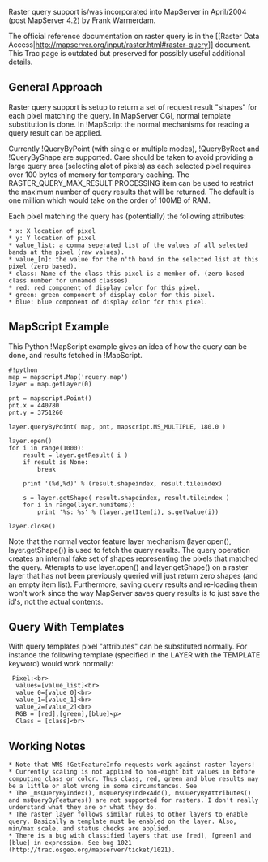 Raster query support is/was incorporated into MapServer in April/2004 (post MapServer 4.2) by Frank Warmerdam.                                                                                                                                                                                                                                                                                                                                                                                                                                                    
                                                                                                                                                                                                                                                                                                                                                                                                                                                                                                                                                                    
The official reference documentation on raster query is in the [[Raster Data Access|http://mapserver.org/input/raster.html#raster-query]] document.  This Trac page is outdated but preserved for possibly useful additional details.                                                                                                                                                                                                                                                                                                                                 
                                                                                                                                                                                                                                                                                                                                                                                                                                                                                                                                                                    
## General Approach                                                                                                                                                                                                                                                                                                                                                                                                                                                                                                                                             
                                                                                                                                                                                                                                                                                                                                                                                                                                                                                                                                                                    
Raster query support is setup to return a set of request result "shapes" for each pixel matching the query. In MapServer CGI, normal template substitution is done. In !MapScript the normal mechanisms for reading a query result can be applied.                                                                                                                                                                                                                                                                                                                 
                                                                                                                                                                                                                                                                                                                                                                                                                                                                                                                                                                    
Currently !QueryByPoint (with single or multiple modes), !QueryByRect and !QueryByShape are supported. Care should be taken to avoid providing a large query area (selecting alot of pixels) as each selected pixel requires over 100 bytes of memory for temporary caching. The RASTER_QUERY_MAX_RESULT PROCESSING item can be used to restrict the maximum number of query results that will be returned. The default is one million which would take on the order of 100MB of RAM.                                                                               
                                                                                                                                                                                                                                                                                                                                                                                                                                                                                                                                                                    
Each pixel matching the query has (potentially) the following attributes:                                                                                                                                                                                                                                                                                                                                                                                                                                                                                           
                                                                                                                                                                                                                                                                                                                                                                                                                                                                                                                                                                    
    * x: X location of pixel                                                                                                                                                                                                                                                                                                                                                                                                                                                                                                                                        
    * y: Y location of pixel                                                                                                                                                                                                                                                                                                                                                                                                                                                                                                                                        
    * value_list: a comma seperated list of the values of all selected bands at the pixel (raw values).                                                                                                                                                                                                                                                                                                                                                                                                                                                             
    * value_[n]: the value for the n'th band in the selected list at this pixel (zero based).                                                                                                                                                                                                                                                                                                                                                                                                                                                                       
    * class: Name of the class this pixel is a member of. (zero based class number for unnamed classes).                                                                                                                                                                                                                                                                                                                                                                                                                                                            
    * red: red component of display color for this pixel.                                                                                                                                                                                                                                                                                                                                                                                                                                                                                                           
    * green: green component of display color for this pixel.                                                                                                                                                                                                                                                                                                                                                                                                                                                                                                       
    * blue: blue component of display color for this pixel.                                                                                                                                                                                                                                                                                                                                                                                                                                                                                                         
                                                                                                                                                                                                                                                                                                                                                                                                                                                                                                                                                                    
## MapScript Example                                                                                                                                                                                                                                                                                                                                                                                                                                                                                                                                            
                                                                                                                                                                                                                                                                                                                                                                                                                                                                                                                                                                    
This Python !MapScript example gives an idea of how the query can be done, and results fetched in !MapScript.                                                                                                                                                                                                                                                                                                                                                                                                                                                       

```                                                                                                                                                                                                                                                                                                                                                                                                                                                                                                                                                                 
#!python                                                                                                                                                                                                                                                                                                                                                                                                                                                                                                                                                            
map = mapscript.Map('rquery.map')                                                                                                                                                                                                                                                                                                                                                                                                                                                                                                                                   
layer = map.getLayer(0)                                                                                                                                                                                                                                                                                                                                                                                                                                                                                                                                             
                                                                                                                                                                                                                                                                                                                                                                                                                                                                                                                                                                    
pnt = mapscript.Point()                                                                                                                                                                                                                                                                                                                                                                                                                                                                                                                                             
pnt.x = 440780                                                                                                                                                                                                                                                                                                                                                                                                                                                                                                                                                      
pnt.y = 3751260                                                                                                                                                                                                                                                                                                                                                                                                                                                                                                                                                     
                                                                                                                                                                                                                                                                                                                                                                                                                                                                                                                                                                    
layer.queryByPoint( map, pnt, mapscript.MS_MULTIPLE, 180.0 )                                                                                                                                                                                                                                                                                                                                                                                                                                                                                                        
                                                                                                                                                                                                                                                                                                                                                                                                                                                                                                                                                                    
layer.open()                                                                                                                                                                                                                                                                                                                                                                                                                                                                                                                                                        
for i in range(1000):                                                                                                                                                                                                                                                                                                                                                                                                                                                                                                                                               
    result = layer.getResult( i )                                                                                                                                                                                                                                                                                                                                                                                                                                                                                                                                   
    if result is None:                                                                                                                                                                                                                                                                                                                                                                                                                                                                                                                                              
        break                                                                                                                                                                                                                                                                                                                                                                                                                                                                                                                                                       
                                                                                                                                                                                                                                                                                                                                                                                                                                                                                                                                                                    
    print '(%d,%d)' % (result.shapeindex, result.tileindex)                                                                                                                                                                                                                                                                                                                                                                                                                                                                                                         
                                                                                                                                                                                                                                                                                                                                                                                                                                                                                                                                                                    
    s = layer.getShape( result.shapeindex, result.tileindex )                                                                                                                                                                                                                                                                                                                                                                                                                                                                                                       
    for i in range(layer.numitems):                                                                                                                                                                                                                                                                                                                                                                                                                                                                                                                                 
        print '%s: %s' % (layer.getItem(i), s.getValue(i))                                                                                                                                                                                                                                                                                                                                                                                                                                                                                                          
                                                                                                                                                                                                                                                                                                                                                                                                                                                                                                                                                                    
layer.close()                                                                                                                                                                                                                                                                                                                                                                                                                                                                                                                                                       
```                                                                                                                                                                                                                                                                                                                                                                                                                                                                                                                                                                 
Note that the normal vector feature layer mechanism (layer.open(), layer.getShape()) is used to fetch the query results. The query operation creates an internal fake set of shapes representing the pixels that matched the query. Attempts to use layer.open() and layer.getShape() on a raster layer that has not been previously queried will just return zero shapes (and an empty item list). Furthermore, saving query results and re-loading them won't work since the way MapServer saves query results is to just save the id's, not the actual contents.
                                                                                                                                                                                                                                                                                                                                                                                                                                                                                                                                                                    
## Query With Templates                                                                                                                                                                                                                                                                                                                                                                                                                                                                                                                                          
                                                                                                                                                                                                                                                                                                                                                                                                                                                                                                                                                                    
With query templates pixel "attributes" can be substituted normally. For instance the following template (specified in the LAYER with the TEMPLATE keyword) would work normally:                                                                                                                                                                                                                                                                                                                                                                                    

```                                                                                                                                                                                                                                                                                                                                                                                                                                                                                                                                                                 
 Pixel:<br>                                                                                                                                                                                                                                                                                                                                                                                                                                                                                                                                                         
  values=[value_list]<br>                                                                                                                                                                                                                                                                                                                                                                                                                                                                                                                                           
  value_0=[value_0]<br>                                                                                                                                                                                                                                                                                                                                                                                                                                                                                                                                             
  value_1=[value_1]<br>                                                                                                                                                                                                                                                                                                                                                                                                                                                                                                                                             
  value_2=[value_2]<br>                                                                                                                                                                                                                                                                                                                                                                                                                                                                                                                                             
  RGB = [red],[green],[blue]<p>                                                                                                                                                                                                                                                                                                                                                                                                                                                                                                                                     
  Class = [class]<br>                                                                                                                                                                                                                                                                                                                                                                                                                                                                                                                                               
``` 

## Working Notes                                                                                                                                                                                                                                                                                                                                                                                                                                                                                                                                                
                                                                                                                                                                                                                                                                                                                                                                                                                                                                                                                                                                    
    * Note that WMS !GetFeatureInfo requests work against raster layers!                                                                                                                                                                                                                                                                                                                                                                                                                                                                                            
    * Currently scaling is not applied to non-eight bit values in before computing class or color. Thus class, red, green and blue results may be a little or alot wrong in some circumstances. See                                                                                                                                                                                                                                                                                                                                                                 
    * The _msQueryByIndex(), msQueryByIndexAdd(), msQueryByAttributes() and msQueryByFeatures() are not supported for rasters. I don't really understand what they are or what they do.                                                                                                                                                                                                                                                                                                                                                                             
    * The raster layer follows similar rules to other layers to enable query. Basically a template must be enabled on the layer. Also, min/max scale, and status checks are applied.                                                                                                                                                                                                                                                                                                                                                                                
    * There is a bug with classified layers that use [red], [green] and [blue] in expression. See bug 1021 (http://trac.osgeo.org/mapserver/ticket/1021).                                                                                                                                                                                                                                                                                                                                                                                                           

